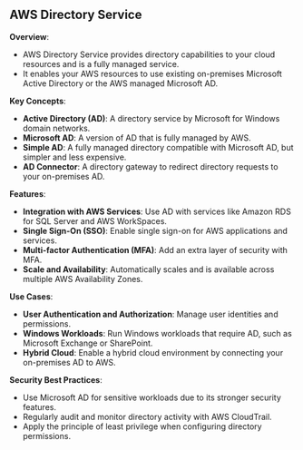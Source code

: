 ## AWS Directory Service

**Overview**:
   - AWS Directory Service provides directory capabilities to your cloud resources and is a fully managed service.
   - It enables your AWS resources to use existing on-premises Microsoft Active Directory or the AWS managed Microsoft AD.

**Key Concepts**:
   - **Active Directory (AD)**: A directory service by Microsoft for Windows domain networks.
   - **Microsoft AD**: A version of AD that is fully managed by AWS.
   - **Simple AD**: A fully managed directory compatible with Microsoft AD, but simpler and less expensive.
   - **AD Connector**: A directory gateway to redirect directory requests to your on-premises AD.

**Features**:
   - **Integration with AWS Services**: Use AD with services like Amazon RDS for SQL Server and AWS WorkSpaces.
   - **Single Sign-On (SSO)**: Enable single sign-on for AWS applications and services.
   - **Multi-factor Authentication (MFA)**: Add an extra layer of security with MFA.
   - **Scale and Availability**: Automatically scales and is available across multiple AWS Availability Zones.

**Use Cases**:
   - **User Authentication and Authorization**: Manage user identities and permissions.
   - **Windows Workloads**: Run Windows workloads that require AD, such as Microsoft Exchange or SharePoint.
   - **Hybrid Cloud**: Enable a hybrid cloud environment by connecting your on-premises AD to AWS.

**Security Best Practices**:
   - Use Microsoft AD for sensitive workloads due to its stronger security features.
   - Regularly audit and monitor directory activity with AWS CloudTrail.
   - Apply the principle of least privilege when configuring directory permissions.

